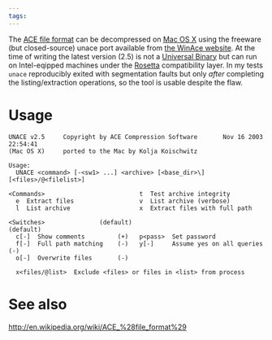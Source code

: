```yaml
---
tags: 
---
```


The [ACE file format](/wiki/ACE_file_format) can be decompressed on [Mac OS X](/wiki/Mac_OS_X) using the freeware (but closed-source) unace port available from [the WinAce website](http://www.winace.com/). At the time of writing the latest version (2.5) is not a [Universal Binary](/wiki/Universal_Binary) but can run on Intel-eqipped machines under the [Rosetta](/wiki/Rosetta) compatibility layer. In my tests `unace` reproducibly exited with segmentation faults but only *after* completing the listing/extraction operations, so the tool is usable despite the flaw.

# Usage

    UNACE v2.5     Copyright by ACE Compression Software       Nov 16 2003 22:54:41
    (Mac OS X)     ported to the Mac by Kolja Koischwitz
                                                                              
    Usage:                                                                    
      UNACE <command> [-<sw1> ...] <archive> [<base_dir>\] [<files>/@<filelist>]
                                                                              
    <Commands>                          t  Test archive integrity             
      e  Extract files                  v  List archive (verbose)             
      l  List archive                   x  Extract files with full path       
                                                                              
    <Switches>               (default)                                (default)
      c[-]  Show comments         (+)   p<pass>  Set password                 
      f[-]  Full path matching    (-)   y[-]     Assume yes on all queries (-)
      o[-]  Overwrite files       (-)                                         
                                                                              
      x<files/@list>  Exclude <files> or files in <list> from process

# See also

<http://en.wikipedia.org/wiki/ACE_%28file_format%29>
